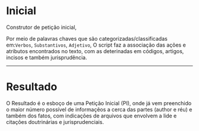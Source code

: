 # Inicial
Construtor de petição inicial,

Por meio de palavras chaves que são categorizadas/classificadas em:<code>Verbos</code>, <code>Substantivos</code>, <code>Adjetivo</code>, O script faz a associação das ações e atributos encontrados no texto, com as deterinadas em códigos, artigos, incisos e também jurisprudência.
<hr>

# Resultado

O Resultado é o esboço de uma Petição Inicial (PI), onde já vem preenchido o maior número possível de informaçẽos a cerca das partes (author e réu) e também dos fatos, com indicações de arquivos que envolvem a lide e citações doutrinárias e jurisprudenciais.
